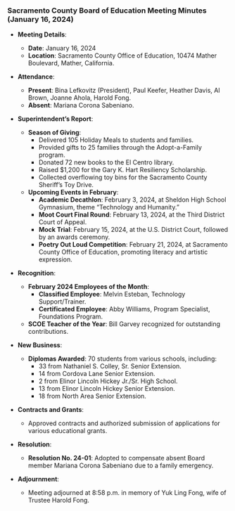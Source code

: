### Sacramento County Board of Education Meeting Minutes (January 16, 2024)

- **Meeting Details**: 
  - **Date**: January 16, 2024
  - **Location**: Sacramento County Office of Education, 10474 Mather Boulevard, Mather, California.

- **Attendance**: 
  - **Present**: Bina Lefkovitz (President), Paul Keefer, Heather Davis, Al Brown, Joanne Ahola, Harold Fong.
  - **Absent**: Mariana Corona Sabeniano.

- **Superintendent’s Report**:
  - **Season of Giving**:
    - Delivered 105 Holiday Meals to students and families.
    - Provided gifts to 25 families through the Adopt-a-Family program.
    - Donated 72 new books to the El Centro library.
    - Raised $1,200 for the Gary K. Hart Resiliency Scholarship.
    - Collected overflowing toy bins for the Sacramento County Sheriff’s Toy Drive.
  - **Upcoming Events in February**:
    - **Academic Decathlon**: February 3, 2024, at Sheldon High School Gymnasium, theme “Technology and Humanity.”
    - **Moot Court Final Round**: February 13, 2024, at the Third District Court of Appeal.
    - **Mock Trial**: February 15, 2024, at the U.S. District Court, followed by an awards ceremony.
    - **Poetry Out Loud Competition**: February 21, 2024, at Sacramento County Office of Education, promoting literacy and artistic expression.

- **Recognition**:
  - **February 2024 Employees of the Month**:
    - **Classified Employee**: Melvin Esteban, Technology Support/Trainer.
    - **Certificated Employee**: Abby Williams, Program Specialist, Foundations Program.
  - **SCOE Teacher of the Year**: Bill Garvey recognized for outstanding contributions.

- **New Business**:
  - **Diplomas Awarded**: 70 students from various schools, including:
    - 33 from Nathaniel S. Colley, Sr. Senior Extension.
    - 14 from Cordova Lane Senior Extension.
    - 2 from Elinor Lincoln Hickey Jr./Sr. High School.
    - 13 from Elinor Lincoln Hickey Senior Extension.
    - 18 from North Area Senior Extension.

- **Contracts and Grants**:
  - Approved contracts and authorized submission of applications for various educational grants.

- **Resolution**:
  - **Resolution No. 24-01**: Adopted to compensate absent Board member Mariana Corona Sabeniano due to a family emergency.

- **Adjournment**: 
  - Meeting adjourned at 8:58 p.m. in memory of Yuk Ling Fong, wife of Trustee Harold Fong.
